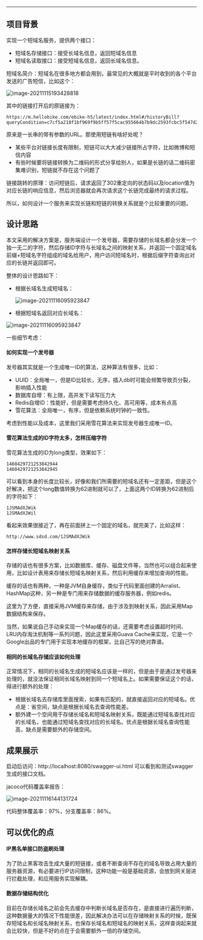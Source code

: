 ****

## 项目背景

实现一个短域名服务，提供两个接口：

- 短域名存储接口：接受长域名信息，返回短域名信息
- 短域名读取接口：接受短域名信息，返回长域名信息。

短域名简介：短域名在很多地方都会用到，最常见的大概就是平时收到的各个平台发送的广告短信，比如这个：

![image-20211115193428818](img/image-20211115193428818.png)

其中的链接打开后的原链接为：

```
https://m.hellobike.com/ebike-h5/latest/index.html#/historyBill?queryCondition=c7cf5a218f1bf969f9b5ff57f5cac955664b7b9dc2593fcbc5f547d2bdaa8ddfd35e9d4f901589a501a6184b2473f469e18d31fa0e12488a354d324759dd25ef74d4cfb600512845ddb1a41e82046d52a8e67397c456b5e49215682607ea25211a6b3619fb8bb394
```

原来是一长串的带有参数的URL。那使用短链有啥好处呢？

- 某些平台对链接长度有限制，短链可以大大减少链接所占字符，比如微博和短信内容
- 有些时候要将链接转换为二维码的形式分享给别人，如果是长链的话二维码密集难识别，短链就不存在这个问题了

链接跳转的原理：访问短链后，请求返回了302重定向的状态码以及location值为对应长链的响应信息，然后浏览器就会再次请求这个长链完成最终的请求过程。

所以，如何设计一个服务来实现长链和短链的转换关系就是个比较重要的问题。



## 设计思路

本文采用的解决方案是，服务端设计一个发号器，需要存储的长域名都会分发一个独一无二的字符，然后存储ID字符与长域名之间的映射关系，并返回一个固定域名前缀+短域名字符组成的域名给用户，用户访问短域名时，根据后缀字符查询出对应的长链并返回即可。



整体的设计思路如下：

- 根据长域名生成短域名：

  ![image-20211116095923847](img/image-2021111134343.png)

- 根据短域名返回对应长域名：

![image-20211116095923847](img/image-20211116095923847.png)

一些细节考虑：

#### 如何实现一个发号器

发号器其实就是一个生成唯一ID的算法，这种算法有很多，比如：

- UUID：全局唯一，但是ID比较长，无序，插入db时可能会频繁导致页分裂，影响插入性能
- 数据库自增：有上限，高并发下读写压力大
- Redis自增ID：性能好，但是需要考虑持久化、高可用等，成本有点高
- 雪花算法：全局唯一，有序，但是依赖系统时钟的一致性。

考虑到性能以及成本，这里我们采用雪花算法来实现发号器生成唯一ID。

#### 雪花算法生成的ID字符太多，怎样压缩字符

雪花算法生成的ID为long类型，效果如下：

```
1460429721253842944
1460429721253842945
```

可以看到本身的长度比较长，好像和我们所需要的短域名还有一定差距，但是这个好解决，把这个long数值转换为62进制就可以了，上面这两个ID转换为62进制后的字符如下：

```
1JSMAdXJWik
1JSMAdXJWil
```

看起来效果很接近了，再在前面拼上一个固定的域名，就完美了，比如这样：

```
http://www.sdsd.com/1JSMAdXJWik
```



#### 怎样存储长短域名映射关系

存储的话也有很多方案，比如数据库、缓存、磁盘文件等，当然也可以组合起来使用，比如设计表用来存储长短域名映射关系，然后利用缓存来增加查询的性能。

缓存的话也有两种，一种是JVM自身缓存，类似于代码里面创建的Arralist、HashMap这种，另一种是专门用来存储数据的缓存服务器，例如redis。

这里为了方便，直接采用JVM缓存来存储，由于涉及到映射关系，因此采用Map数据结构来保存。

当然，如果说自己手动来实现一个Map缓存的话，还需要考虑设置超时时间、LRU内存淘汰机制等一系列问题，因此这里采用Guava Cache来实现，它是一个Google出品的专门用于实现本地缓存的框架，比自己写的绝对靠谱。

#### 相同的长域名存储应该如何处理

正常情况下，相同的长域名生成的短域名应该是一样的，但是由于是通过发号器来处理的，就没法保证相同长域名映射到同一个短域名上。如果需要保证这个的话，得进行额外的处理：

- 根据长域名去存储库里面搜索，如果有匹配的，就直接返回对应的短域名。优点是：省空间，缺点是根据长域名去查询性能差。
- 额外建一个空间用于存储长域名和短域名映射关系，既能通过短域名查找对应的长域名，也能通过短域名查找对应的长域名。优点是根据长域名查询性能高，缺点是需要额外的存储空间。



## 成果展示

启动后访问：http://localhost:8080/swagger-ui.html
可以看到和测试swagger生成的接口文档。

jacoco代码覆盖率报告：

![image-20211116144131724](img/image-20211116144131724.png)

代码整体覆盖率：97%，分支覆盖率：86%。



## 可以优化的点



#### IP黑名单接口防盗刷处理

为了防止黑客攻击生成大量的短链接，或者不断查询不存在的域名导致占用大量的服务器资源，有必要进行IP访问限制，这种功能一般是基础资源，会放到网关层进行拦截处理，和应用服务实现解耦。

#### 数据存储结构优化

目前在存储长域名之前会先去缓存中判断长域名是否存在，是直接进行遍历判断，这种数据量大的情况下性能很差，因此解决办法可以在存储映射关系的时候，既保存短域名和长域名映射关系，也保存长域名和短域名的映射关系，这样查询起来就会比较快，但是不好的点在于会需要额外一倍的存储空间。


